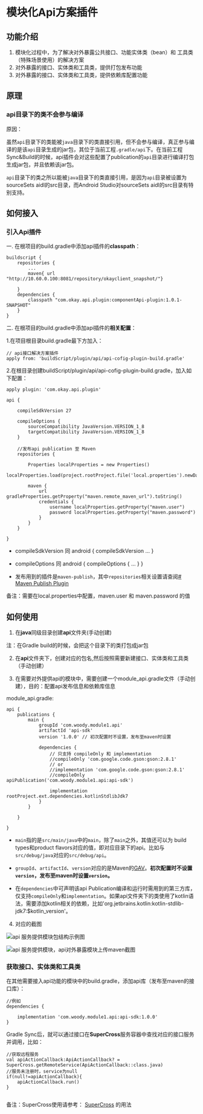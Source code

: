 # 模块化Api方案插件

## 功能介绍

1. 模块化过程中，为了解决对外暴露公共接口、功能实体类（bean）和 工具类（特殊场景使用）的解决方案
2. 对外暴露的接口、实体类和工具类，提供打包发布功能
3. 对外暴露的接口、实体类和工具类，提供依赖库配置功能

## 原理

### api目录下的类不会参与编译
原因：

虽然`api`目录下的类能被`java`目录下的类直接引用，但不会参与编译，真正参与编译的是该`api`目录生成的jar包，其位于当前工程`.gradle/api`下。在当前工程Sync&Build的时候，api插件会对这些配置了publication的`api`目录进行编译打包生成jar包，并且依赖该jar包。

`api`目录下的类之所以能被`java`目录下的类直接引用，是因为`api`目录被设置为sourceSets aidl的src目录，而Android Studio对sourceSets aidl的src目录有特别支持。


## 如何接入

### 引入Api插件


一. 在根项目的build.gradle中添加api插件的**classpath**：

```
buildscript {
    repositories {
        ...
        maven{ url "http://10.60.0.100:8081/repository/okayclient_snapshot/"}

    }
    dependencies {
        classpath "com.okay.api.plugin:componentApi-plugin:1.0.1-SNAPSHOT"
    }
}
```

二. 在根项目的build.gradle中添加api插件的**相关配置**：

1.在项目根目录build.gradle最下方加入：

```
// api接口解决方案插件
apply from: 'buildScript/plugin/api/api-cofig-plugin-build.gradle'

```

2.在根目录创建buildScript/plugin/api/api-cofig-plugin-build.gradle，加入如下配置：

```
apply plugin: 'com.okay.api.plugin'

api {

    compileSdkVersion 27

    compileOptions {
        sourceCompatibility JavaVersion.VERSION_1_8
        targetCompatibility JavaVersion.VERSION_1_8
    }

    //发布api publication 至 Maven
    repositories {

        Properties localProperties = new Properties()
        localProperties.load(project.rootProject.file('local.properties').newDataInputStream())

        maven {
            url gradleProperties.getProperty("maven.remote_maven_url").toString()
            credentials {
                username localProperties.getProperty("maven.user")
                password localProperties.getProperty("maven.password")
            }
        }
    }

}
```

* compileSdkVersion 同 android { compileSdkVersion ... }
* compileOptions 同 android { compileOptions { ... } }

* 发布用到的插件是`maven-publish`，其中`repositories`相关设置请查阅[# Maven Publish Plugin](https://docs.gradle.org/current/userguide/publishing_maven.html#publishing_maven:repositories)

备注：需要在local.properties中配置，maven.user 和 maven.password 的值

## 如何使用

1. 在**java**同级目录创建**api**文件夹(手动创建)

注：在Gradle build的时候，会把这个目录下的类打包成jar包

2. 在**api**文件夹下，创建对应的包名,然后按照需要新建接口、实体类和工具类（手动创建）

3. 在需要对外提供api的模块中，需要创建一个module_api.gradle文件（手动创建），目的：配置api发布信息和依赖库信息

module_api.gradle:
```
api {
    publications {
        main {
            groupId 'com.woody.module1.api'
            artifactId 'api-sdk'
            version '1.0.0' // 初次配置时不设置，发布至maven时设置

            dependencies {
                // 只支持 compileOnly 和 implementation
                //compileOnly 'com.google.code.gson:gson:2.8.1'
                // or
                //implementation 'com.google.code.gson:gson:2.8.1'
                //compileOnly apiPublication('com.woody.module1.api:api-sdk')

                implementation rootProject.ext.dependencies.kotlinStdlibJdk7
            }
        }

    }

}
```

* `main`指的是`src/main/java`中的`main`，除了`main`之外，其值还可以为 build types和product flavors对应的值，即对应目录下的api。比如与`src/debug/java`对应的`src/debug/api`。

* `groupId`、`artifactId`、`version`对应的是Maven的[GAV](https://maven.apache.org/guides/mini/guide-naming-conventions.html)。**初次配置时不设置`version`，发布至maven时设置`version`。**

* 在`dependencies`中可声明该api Publication编译和运行时需用到的第三方库，仅支持`compileOnly`和`implementation`。如果api文件夹下的类使用了kotlin语法，需要添加kotlin相关的依赖，比如'org.jetbrains.kotlin:kotlin-stdlib-jdk7:$kotlin_version'。


4. 对应的截图

![api 服务提供模块包结构示例图 ](http://git.okjiaoyu.cn/stu/androidmoduledesign/raw/master/image/author.png)

![api 服务提供模块，api对外暴露模块上传maven截图](http://git.okjiaoyu.cn/stu/androidmoduledesign/raw/master/image/author.png)


### 获取接口、实体类和工具类

在其他需要接入api功能的模块中的build.gradle，添加api库（发布至maven的接口库）：

```
//例如
dependencies {
    
    implementation 'com.woody.module1.api:api-sdk:1.0.0'
}
```

Gradle Sync后，就可以通过接口在**SuperCross**服务容器中查找对应的接口服务并调用，比如：
```
//获取远程服务
val apiActionCallback:ApiActionCallback? = SuperCross.getRemoteService(ApiActionCallback::class.java)
//服务未注册时，service为null
if(null!=apiActionCallback){
    apiActionCallback.run()
}


```
备注：SuperCross使用请参考： [SuperCross](http://git.okjiaoyu.cn/stu/oksupercross/) 的用法

